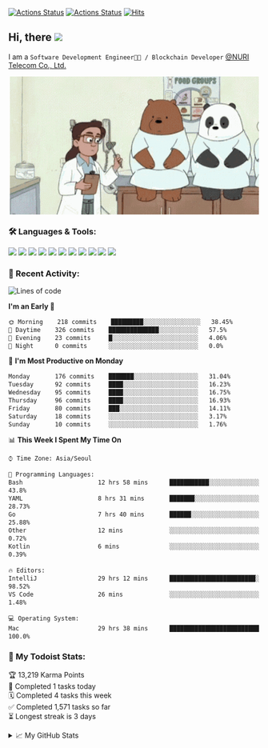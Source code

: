 
[![Actions Status](https://github.com/ddok2/ddok2/workflows/Todoist%20Readme/badge.svg)](https://github.com/ddok2/ddok2/actions)
[![Actions Status](https://github.com/ddok2/ddok2/workflows/wakatime-stats/badge.svg)](https://github.com/ddok2/ddok2/actions)
[![Hits](https://hits.seeyoufarm.com/api/count/incr/badge.svg?url=https%3A%2F%2Fgithub.com%2Fddok2)](https://hits.seeyoufarm.com)

<!-- ![visitors](https://visitor-badge.laobi.icu/badge?page_id=ddok2.ddok2) -->
## Hi, there <img src="https://raw.githubusercontent.com/MartinHeinz/MartinHeinz/master/wave.gif" width="25px">

I am a `Software Development Engineer🧑‍💻 / Blockchain Developer` [@NURI Telecom Co., Ltd.](http://www.nuritelecom.com)


<p align="center">
<img align="center" alt="GIF" src="img/debugging.gif" />
</p>


### 🛠 Languages & Tools:
<p>
    <img src="https://img.shields.io/badge/go-%2300ADD8.svg?&style=for-the-badge&logo=go&logoColor=white"/>
    <img src="https://img.shields.io/badge/node.js%20-%2343853D.svg?&style=for-the-badge&logo=node.js&logoColor=white"/>
    <img src="https://img.shields.io/badge/javascript%20-%23323330.svg?&style=for-the-badge&logo=javascript&logoColor=%23F7DF1E"/>
    <img src="https://img.shields.io/badge/typescript%20-%23007ACC.svg?&style=for-the-badge&logo=typescript&logoColor=white"/>
    <img src="https://img.shields.io/badge/python%20-%2314354C.svg?&style=for-the-badge&logo=python&logoColor=white"/>
    <img src="https://img.shields.io/badge/react%20-%2320232a.svg?&style=for-the-badge&logo=react&logoColor=%2361DAFB"/>
    <img src="https://img.shields.io/badge/AWS%20-%23FF9900.svg?&style=for-the-badge&logo=amazon-aws&logoColor=white"/>
    <img src="https://img.shields.io/badge/Google%20Cloud%20-%234285F4.svg?&style=for-the-badge&logo=google-cloud&logoColor=white"/>
    <img src="https://img.shields.io/badge/docker%20-%230db7ed.svg?&style=for-the-badge&logo=docker&logoColor=white"/>
    <img src="https://img.shields.io/badge/kubernetes%20-%23326ce5.svg?&style=for-the-badge&logo=kubernetes&logoColor=white"/>
    <img src="https://img.shields.io/badge/ansible%20-%231A1918.svg?&style=for-the-badge&logo=ansible&logoColor=white"/>
</p>

### 🌈 Recent Activity:
<!--START_SECTION:waka-->
![Lines of code](https://img.shields.io/badge/From%20Hello%20World%20I%27ve%20Written-630528%20lines%20of%20code-blue)

**I'm an Early 🐤** 

```text
🌞 Morning    218 commits    █████████░░░░░░░░░░░░░░░░   38.45% 
🌆 Daytime    326 commits    ██████████████░░░░░░░░░░░   57.5% 
🌃 Evening    23 commits     █░░░░░░░░░░░░░░░░░░░░░░░░   4.06% 
🌙 Night      0 commits      ░░░░░░░░░░░░░░░░░░░░░░░░░   0.0%

```
📅 **I'm Most Productive on Monday** 

```text
Monday       176 commits    ███████░░░░░░░░░░░░░░░░░░   31.04% 
Tuesday      92 commits     ████░░░░░░░░░░░░░░░░░░░░░   16.23% 
Wednesday    95 commits     ████░░░░░░░░░░░░░░░░░░░░░   16.75% 
Thursday     96 commits     ████░░░░░░░░░░░░░░░░░░░░░   16.93% 
Friday       80 commits     ███░░░░░░░░░░░░░░░░░░░░░░   14.11% 
Saturday     18 commits     ░░░░░░░░░░░░░░░░░░░░░░░░░   3.17% 
Sunday       10 commits     ░░░░░░░░░░░░░░░░░░░░░░░░░   1.76%

```


📊 **This Week I Spent My Time On** 

```text
⌚︎ Time Zone: Asia/Seoul

💬 Programming Languages: 
Bash                     12 hrs 58 mins      ███████████░░░░░░░░░░░░░░   43.8% 
YAML                     8 hrs 31 mins       ███████░░░░░░░░░░░░░░░░░░   28.73% 
Go                       7 hrs 40 mins       ██████░░░░░░░░░░░░░░░░░░░   25.88% 
Other                    12 mins             ░░░░░░░░░░░░░░░░░░░░░░░░░   0.72% 
Kotlin                   6 mins              ░░░░░░░░░░░░░░░░░░░░░░░░░   0.39%

🔥 Editors: 
IntelliJ                 29 hrs 12 mins      ████████████████████████░   98.52% 
VS Code                  26 mins             ░░░░░░░░░░░░░░░░░░░░░░░░░   1.48%

💻 Operating System: 
Mac                      29 hrs 38 mins      █████████████████████████   100.0%

```


<!--END_SECTION:waka-->

### 🚧 My Todoist Stats:
<!-- TODO-IST:START -->
🏆  13,219 Karma Points           
🌸  Completed 1 tasks today           
🗓  Completed 4 tasks this week           
✅  Completed 1,571 tasks so far           
⏳  Longest streak is 3 days
<!-- TODO-IST:END -->

<details>
<summary>📈 My GitHub Stats</summary>
<p align="center"> <img src="https://github-readme-stats.vercel.app/api?username=ddok2&show_icons=true" alt="ddok2" />
</details>
